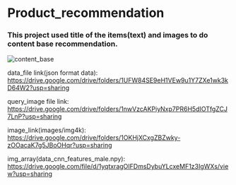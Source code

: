 # Product_recommendation

### This project used title of the items(text) and images to do content base recommendation.

![content_base](https://user-images.githubusercontent.com/40438996/136066395-b0b7cdc1-c8c6-49ba-ac21-9dab196860e7.png)



data_file link(json format data): https://drive.google.com/drive/folders/1UFW84SE9eH1VEw9u1Y7ZXe1wk3kD64W2?usp=sharing

query_image file link: https://drive.google.com/drive/folders/1nwVzcAKPiyNxp7PR6H5dIOTfgZCJ7LnP?usp=sharing

image_link(images/img4k): https://drive.google.com/drive/folders/1OKHjXCxgZBZwky-zOOacaK7g5JBoOHqr?usp=sharing

img_array(data_cnn_features_male.npy): https://drive.google.com/file/d/1yqtxragOIFDmsDybuYLcxeMF1z3IgWXs/view?usp=sharing



